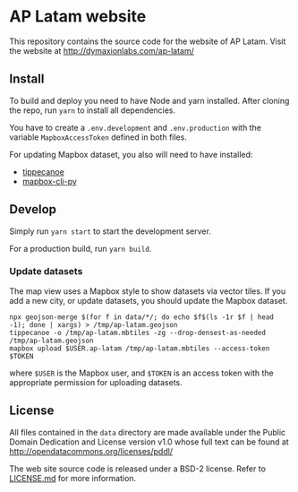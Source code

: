 # AP Latam website

This repository contains the source code for the website of AP Latam.
Visit the website at http://dymaxionlabs.com/ap-latam/

## Install

To build and deploy you need to have Node and yarn installed.  After cloning
the repo, run `yarn` to install all dependencies.

You have to create a `.env.development` and `.env.production` with the variable
`MapboxAccessToken` defined in both files.

For updating Mapbox dataset, you also will need to have installed:
* [tippecanoe](https://github.com/mapbox/tippecanoe/)
* [mapbox-cli-py](https://github.com/mapbox/mapbox-cli-py)

## Develop

Simply run `yarn start` to start the development server. 

For a production build, run `yarn build`.

### Update datasets

The map view uses a Mapbox style to show datasets via vector tiles. If you add
a new city, or update datasets, you should update the Mapbox dataset.

```
npx geojson-merge $(for f in data/*/; do echo $f$(ls -1r $f | head -1); done | xargs) > /tmp/ap-latam.geojson
tippecanoe -o /tmp/ap-latam.mbtiles -zg --drop-densest-as-needed /tmp/ap-latam.geojson
mapbox upload $USER.ap-latam /tmp/ap-latam.mbtiles --access-token $TOKEN
```

where `$USER` is the Mapbox user, and `$TOKEN` is an access token with the
appropriate permission for uploading datasets.

## License

All files contained in the `data` directory are made available under the Public
Domain Dedication and License version v1.0 whose full text can be found at
http://opendatacommons.org/licenses/pddl/

The web site source code is released under a BSD-2 license.  Refer to
[LICENSE.md](LICENSE.md) for more information.
